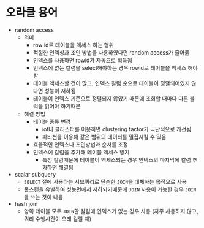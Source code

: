 # 오라클 용어

- random access
  - 의미
    - row id로 테이블을 액세스 하는 행위
    - 적절한 인덱싱과 조인 방법을 사용하였다면 random access가 줄어듦
    - 인덱스를 사용하면 rowid가 자동으로 획득됨
    - 인덱스에 없는 칼럼을 select해야하는 경우 rowid로 테이블을 액세스 해야 함
    - 테이블 액세스할 건이 많고, 인덱스 칼럼 순으로 테이블이 정렬되어있지 않다면 성능이 저하됨
    - 테이블이 인덱스 기준으로 정렬되지 않았기 때문에 조회할 때마다 다른 블럭을 읽어야 하기때문
  - 해결 방법
    - 테이블 종류 변경
      - iot나 클러스터를 이용하면 clustering factor가 극단적으로 개선됨
      - 파티션을 이용해 같은 범위의 데이터를 밀집시킬 수 있음
    - 효율적인 인덱스나 조인방법과 순서를 조정
    - 인덱스에 칼럼을 추가해 테이블 액세스 방지
      - 특정 칼럼때문에 테이블이 액세스되는 경우 인덱스의 마지막에 칼럼 추가하면 해결됨
- scalar subquery
  - `SELECT` 절에 사용하는 서브쿼리로 단순한 `JOIN`을 대체하는 목적으로 사용
  - 풀스캔을 유발하여 성능면에서 저하되기때문에 `JOIN` 사용이 가능한 경우 `JOIN`을 쓰는 것이 나음
- hash join
  - 양쪽 테이블 모두 `JOIN`할 칼럼에 인덱스가 없는 경우 사용 (자주 사용하지 않고, 쿼리 수행시간이 오래 걸릴 때)
